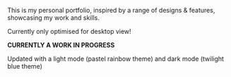 This is my personal portfolio, inspired by a range of designs & features, showcasing my work and skills. 

Currently only optimised for desktop view!

**CURRENTLY A WORK IN PROGRESS**

Updated with a light mode (pastel rainbow theme) and dark mode (twilight blue theme)
